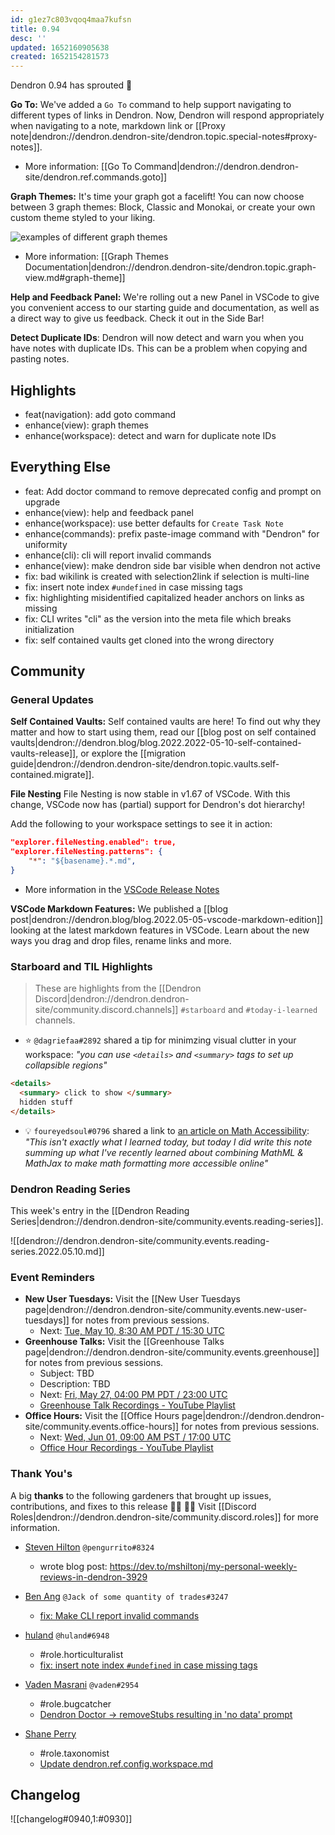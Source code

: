 ```yaml
---
id: g1ez7c803vqoq4maa7kufsn
title: 0.94
desc: ''
updated: 1652160905638
created: 1652154281573
---
```


Dendron 0.94 has sprouted  🌱

**Go To:** We've added a `Go To` command to help support navigating to different types of links in Dendron. Now, Dendron will respond appropriately when navigating to a note, markdown link or [[Proxy note|dendron://dendron.dendron-site/dendron.topic.special-notes#proxy-notes]].

- More information: [[Go To Command|dendron://dendron.dendron-site/dendron.ref.commands.goto]]

**Graph Themes:** It's time your graph got a facelift! You can now choose between 3 graph themes: Block, Classic and Monokai, or create your own custom theme styled to your liking. 

![examples of different graph themes](https://org-dendron-public-assets.s3.amazonaws.com/images/graph-theme-gif.gif)

- More information: [[Graph Themes Documentation|dendron://dendron.dendron-site/dendron.topic.graph-view.md#graph-theme]]

**Help and Feedback Panel:** We're rolling out a new Panel in VSCode to give you convenient access to our starting guide and documentation, as well as a direct way to give us feedback. Check it out in the Side Bar!

**Detect Duplicate IDs**: Dendron will now detect and warn you when you have notes with duplicate IDs. This can be a problem when copying and pasting notes.

## Highlights
- feat(navigation): add goto command
- enhance(view): graph themes
- enhance(workspace): detect and warn for duplicate note IDs

## Everything Else
- feat: Add doctor command to remove deprecated config and prompt on upgrade
- enhance(view): help and feedback panel
- enhance(workspace): use better defaults for `Create Task Note`
- enhance(commands): prefix paste-image command with "Dendron" for uniformity
- enhance(cli): cli will report invalid commands
- enhance(view): make dendron side bar visible when dendron not active
- fix: bad wikilink is created with selection2link if selection is multi-line 
- fix: insert note index `#undefined` in case missing tags
- fix: highlighting misidentified capitalized header anchors on links as missing
- fix: CLI writes "cli" as the version into the meta file which breaks initialization
- fix: self contained vaults get cloned into the wrong directory

## Community

### General Updates
**Self Contained Vaults:**  Self contained vaults are here! To find out why they matter and how to start using them, read our [[blog post on self contained vaults|dendron://dendron.blog/blog.2022.2022-05-10-self-contained-vaults-release]], or explore the [[migration guide|dendron://dendron.dendron-site/dendron.topic.vaults.self-contained.migrate]].

**File Nesting** File Nesting is now stable in v1.67 of VSCode. With this change, VSCode now has (partial) support for Dendron's dot hierarchy!

Add the following to your workspace settings to see it in action:
```json
"explorer.fileNesting.enabled": true,
"explorer.fileNesting.patterns": {
    "*": "${basename}.*.md",
}
```

- More information in the [VSCode Release Notes](https://code.visualstudio.com/updates/v1_67)

**VSCode Markdown Features:** We published a [[blog post|dendron://dendron.blog/blog.2022.05-05-vscode-markdown-edition]] looking at the latest markdown features in VSCode. Learn about the new ways you drag and drop files, rename links and more. 

### Starboard and TIL Highlights
> These are highlights from the [[Dendron Discord|dendron://dendron.dendron-site/community.discord.channels]] `#starboard` and `#today-i-learned` channels.

- ⭐ `@dagriefaa#2892` shared a tip for minimzing visual clutter in your workspace: _"you can use `<details>` and `<summary>` tags to set up collapsible regions"_

```html
<details>
  <summary> click to show </summary>
  hidden stuff
</details>
```

- 💡 `foureyedsoul#0796` shared a link to [an article on Math Accessibility](https://www.ryanpatrickrandall.com/notes/Accessibility/math-a11y): _"This isn't exactly what I learned today,  but today I did write this  note summing up what I've recently learned about combining MathML & MathJax to make math formatting more accessible online"_

### Dendron Reading Series

This week's entry in the [[Dendron Reading Series|dendron://dendron.dendron-site/community.events.reading-series]].

![[dendron://dendron.dendron-site/community.events.reading-series.2022.05.10.md]]

### Event Reminders

- **New User Tuesdays:** Visit the [[New User Tuesdays page|dendron://dendron.dendron-site/community.events.new-user-tuesdays]] for notes from previous sessions.
    - Next: [Tue, May 10, 8:30 AM PDT / 15:30 UTC](https://link.dendron.so/luma)
- **Greenhouse Talks:** Visit the [[Greenhouse Talks page|dendron://dendron.dendron-site/community.events.greenhouse]] for notes from previous sessions.
    - Subject: TBD
    - Description: TBD
    - Next: [Fri, May 27, 04:00 PM PDT / 23:00 UTC](https://link.dendron.so/luma)
    - [Greenhouse Talk Recordings - YouTube Playlist](https://link.dendron.so/greenhouse)
- **Office Hours:** Visit the [[Office Hours page|dendron://dendron.dendron-site/community.events.office-hours]] for notes from previous sessions.
    - Next: [Wed, Jun 01, 09:00 AM PST / 17:00 UTC](https://link.dendron.so/luma)
    - [Office Hour Recordings - YouTube Playlist](https://link.dendron.so/6yPa)


### Thank You's

A big **thanks** to the following gardeners that brought up issues, contributions, and fixes to this release :man_farmer: :woman_farmer: 
Visit [[Discord Roles|dendron://dendron.dendron-site/community.discord.roles]] for more information.

- [Steven Hilton](https://github.com/mshiltonj) `@pengurrito#8324`
  - wrote blog post: https://dev.to/mshiltonj/my-personal-weekly-reviews-in-dendron-3929

- [Ben Ang](https://github.com/benhsm) `@Jack of some quantity of trades#3247`
  - [fix: Make CLI report invalid commands](https://github.com/dendronhq/dendron/pull/2876)

- [huland](https://github.com/huland) `@huland#6948`
  - #role.horticulturalist
  - [fix: insert note index `#undefined` in case missing tags](https://github.com/dendronhq/dendron/pull/2789)
  
- [Vaden Masrani](https://github.com/vmasrani) `@vaden#2954`
  - #role.bugcatcher
  - [Dendron Doctor -> removeStubs resulting in 'no data' prompt](https://github.com/dendronhq/dendron/issues/2880)
  
- [Shane Perry](https://github.com/ShanePerry)
  - #role.taxonomist
  - [Update dendron.ref.config.workspace.md](https://github.com/dendronhq/dendron-site/pull/490)


## Changelog
![[changelog#0940,1:#0930]]

